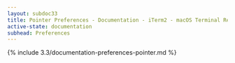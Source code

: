```yaml
---
layout: subdoc33
title: Pointer Preferences - Documentation - iTerm2 - macOS Terminal Replacement
active-state: documentation
subhead: Preferences
---
```

{% include 3.3/documentation-preferences-pointer.md %}
